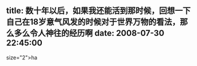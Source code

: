 title: 数十年以后，如果我还能活到那时候，回想一下自己在18岁意气风发的时候对于世界万物的看法，那么多么令人神往的经历啊
date: 2008-07-30 22:45:00
---

 size="2">ha

